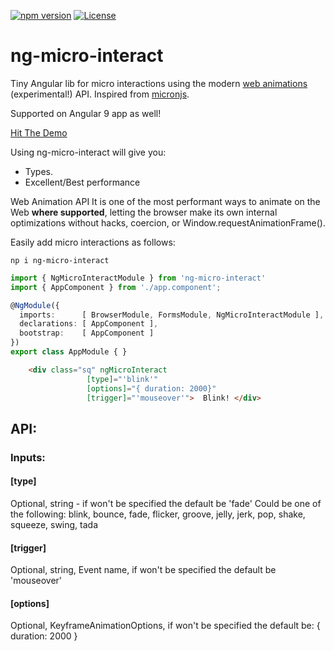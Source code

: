 [![npm version](https://d25lcipzij17d.cloudfront.net/badge.svg?id=js&type=6&v=0.1&x2=0)](https://www.npmjs.com/package/ng-micro-interact)
[![License](https://img.shields.io/badge/License-MIT-green.svg)](https://github.com/LironHazan/ng-micro-interactions/blob/master/LICENSE)


# ng-micro-interact
Tiny Angular lib for micro interactions using the modern [web animations](https://developer.mozilla.org/en-US/docs/Web/API/Web_Animations_API) (experimental!) API.
Inspired from [micronjs](https://webkul.github.io/micron/docs.html#!).

Supported on Angular 9 app as well! 

[Hit The Demo](https://ng-micro-interact-demo.stackblitz.io/) 

Using ng-micro-interact will give you:
- Types.
- Excellent/Best performance

Web Animation API It is one of the most performant ways to animate on the Web **where supported**, letting the browser make its own internal optimizations without hacks, coercion, or Window.requestAnimationFrame(). 

Easily add micro interactions as follows:

`np i ng-micro-interact`

```ts
import { NgMicroInteractModule } from 'ng-micro-interact'
import { AppComponent } from './app.component';

@NgModule({
  imports:      [ BrowserModule, FormsModule, NgMicroInteractModule ],
  declarations: [ AppComponent ],
  bootstrap:    [ AppComponent ]
})
export class AppModule { }
```

```html 
    <div class="sq" ngMicroInteract 
                 [type]="'blink'" 
                 [options]="{ duration: 2000}" 
                 [trigger]="'mouseover'">  Blink! </div>
```


## API:
### Inputs: 

#### [type]
Optional, string - if won't be specified the default be 'fade'
Could be one of the following:
    blink,
    bounce,
    fade,
    flicker,
    groove,
    jelly,
    jerk,
    pop,
    shake,
    squeeze,
    swing,
    tada
   
#### [trigger]
Optional, string, Event name, if won't be specified the default be 'mouseover'

#### [options]
Optional, KeyframeAnimationOptions, if won't be specified the default be: { duration: 2000 }
